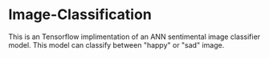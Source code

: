 # Image-Classification
This is an Tensorflow implimentation of an ANN sentimental image classifier  model. This model can classify between "happy" or "sad" image.
